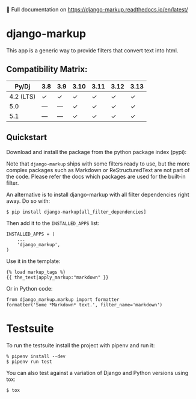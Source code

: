 <a href="https://pypi.org/project/django-markup/"><img src="https://img.shields.io/pypi/v/django-markup.svg" alt=""/></a> <a href="https://github.com/bartTC/django-markup/actions"><img src="https://github.com/bartTC/django-markup/actions/workflows/push.yml/badge.svg?branch=main" alt=""/></a>

📖 Full documentation on https://django-markup.readthedocs.io/en/latest/

# django-markup

This app is a generic way to provide filters that convert text into html.

## Compatibility Matrix:

| Py/Dj     | 3.8 | 3.9 | 3.10 | 3.11 | 3.12 | 3.13 |
|-----------|-----|-----|------|------|------|------|
| 4.2 (LTS) | ✓   | ✓   | ✓    | ✓    | ✓    | ✓    |
| 5.0       | —   | —   | ✓    | ✓    | ✓    | ✓    |
| 5.1       | —   | —   | ✓    | ✓    | ✓    | ✓    |

## Quickstart

Download and install the package from the python package index (pypi):

Note that `django-markup` ships with some filters ready to use, but the more
complex packages such as Markdown or ReStructuredText are not part of the code.
Please refer the docs which packages are used for the built-in filter.

An alternative is to install django-markup with all filter dependencies
right away. Do so with:

    $ pip install django-markup[all_filter_dependencies]

Then add it to the ``INSTALLED_APPS`` list:

    INSTALLED_APPS = (
        ...
        'django_markup',
    )

Use it in the template:

    {% load markup_tags %}
    {{ the_text|apply_markup:"markdown" }}

Or in Python code:

    from django_markup.markup import formatter
    formatter('Some *Markdown* text.', filter_name='markdown')

# Testsuite

To run the testsuite install the project with pipenv and run it:

    % pipenv install --dev
    $ pipenv run test

You can also test against a variation of Django and Python versions
using tox:

    $ tox

